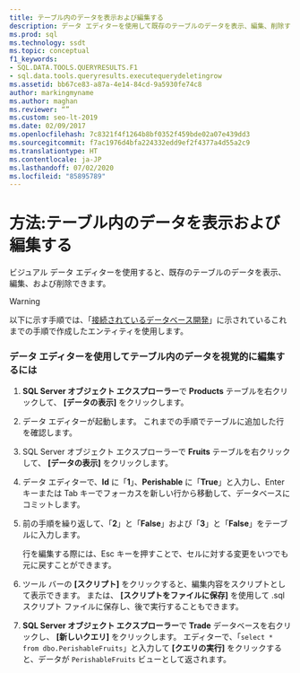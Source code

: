 ```yaml
---
title: テーブル内のデータを表示および編集する
description: データ エディターを使用して既存のテーブルのデータを表示、編集、削除する方法について説明します。 変更をスクリプト フォームに表示してスクリプト ファイルに保存する方法を確認します。
ms.prod: sql
ms.technology: ssdt
ms.topic: conceptual
f1_keywords:
- SQL.DATA.TOOLS.QUERYRESULTS.F1
- sql.data.tools.queryresults.executequerydeletingrow
ms.assetid: bb67ce83-a87a-4e14-84cd-9a5930fe74c8
author: markingmyname
ms.author: maghan
ms.reviewer: “”
ms.custom: seo-lt-2019
ms.date: 02/09/2017
ms.openlocfilehash: 7c8321f4f1264b8bf0352f459bde02a07e439dd3
ms.sourcegitcommit: f7ac1976d4bfa224332edd9ef2f4377a4d55a2c9
ms.translationtype: HT
ms.contentlocale: ja-JP
ms.lasthandoff: 07/02/2020
ms.locfileid: "85895789"
---
```

# <a name="how-to-view-and-edit-data-in-a-table"></a>方法:テーブル内のデータを表示および編集する

ビジュアル データ エディターを使用すると、既存のテーブルのデータを表示、編集、および削除できます。  
  
> [!WARNING]  
> 以下に示す手順では、「[接続されているデータベース開発](../ssdt/connected-database-development.md)」に示されているこれまでの手順で作成したエンティティを使用します。  
  
### <a name="to-edit-data-in-a-table-visually-using-the-data-editor"></a>データ エディターを使用してテーブル内のデータを視覚的に編集するには  
  
1.  **SQL Server オブジェクト エクスプローラー**で **Products** テーブルを右クリックして、 **[データの表示]** をクリックします。  
  
2.  データ エディターが起動します。 これまでの手順でテーブルに追加した行を確認します。  
  
3.  SQL Server オブジェクト エクスプローラーで **Fruits** テーブルを右クリックして、 **[データの表示]** をクリックします。  
  
4.  データ エディターで、**Id** に「**1**」、**Perishable** に「**True**」と入力し、Enter キーまたは Tab キーでフォーカスを新しい行から移動して、データベースにコミットします。  
  
5.  前の手順を繰り返して、「**2**」と「**False**」および「**3**」と「**False**」をテーブルに入力します。  
  
    行を編集する際には、Esc キーを押すことで、セルに対する変更をいつでも元に戻すことができます。  
  
6.  ツール バーの **[スクリプト]** をクリックすると、編集内容をスクリプトとして表示できます。 または、 **[スクリプトをファイルに保存]** を使用して .sql スクリプト ファイルに保存し、後で実行することもできます。  
  
7.  **SQL Server オブジェクト エクスプローラー**で **Trade** データベースを右クリックし、 **[新しいクエリ]** をクリックします。 エディターで、「`select * from dbo.PerishableFruits`」と入力して **[クエリの実行]** をクリックすると、データが `PerishableFruits` ビューとして返されます。  
  
